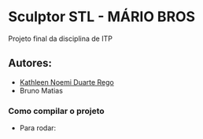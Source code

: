 # Sculptor STL - MÁRIO BROS
Projeto final da disciplina de ITP

## Autores:
* [Kathleen Noemi Duarte Rego](https://github.com/kathleenrego)
* Bruno Matias

### Como compilar o projeto
* Para rodar:
       
